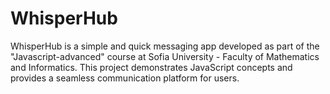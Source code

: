 # WhisperHub
WhisperHub is a simple and quick messaging app developed as part of the "Javascript-advanced" course at Sofia University - Faculty of Mathematics and Informatics. This project demonstrates JavaScript concepts and provides a seamless communication platform for users.
